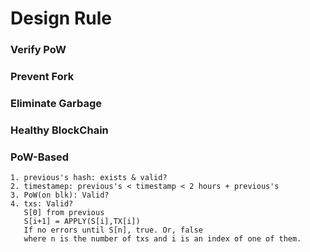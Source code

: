 # Design Rule
### Verify PoW
### Prevent Fork
### Eliminate Garbage
### Healthy BlockChain
### PoW-Based
    1. previous's hash: exists & valid?
    2. timestamep: previous's < timestamp < 2 hours + previous's
    3. PoW(on blk): Valid?
    4. txs: Valid?
       S[0] from previous
       S[i+1] = APPLY(S[i],TX[i])
       If no errors until S[n], true. Or, false
       where n is the number of txs and i is an index of one of them.
